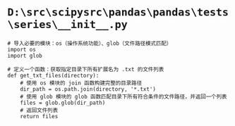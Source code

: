# `D:\src\scipysrc\pandas\pandas\tests\series\__init__.py`

```
# 导入必要的模块：os（操作系统功能）、glob（文件路径模式匹配）
import os
import glob

# 定义一个函数：获取指定目录下所有扩展名为 .txt 的文件列表
def get_txt_files(directory):
    # 使用 os 模块的 join 函数构建完整的目录路径
    dir_path = os.path.join(directory, '*.txt')
    # 使用 glob 模块的 glob 函数匹配目录下所有符合条件的文件路径，并返回一个列表
    files = glob.glob(dir_path)
    # 返回文件列表
    return files
```